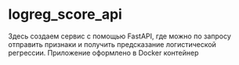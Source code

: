 # logreg_score_api
Здесь создаем сервис с помощью FastAPI, где можно по запросу отправить признаки и получить предсказание логистической регрессии. Приложение оформлено в Docker контейнер

